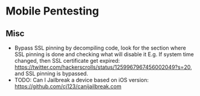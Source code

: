 # Mobile Pentesting

## Misc
* Bypass SSL pinning by decompiling code, look for the section where SSL pinning is done and checking what will disable it E.g. If system time changed, then SSL certificate get expired: https://twitter.com/hackerscrolls/status/1259967967456002049?s=20, and SSL pinning is bypassed.
* TODO: Can I Jailbreak a device based on iOS version: https://github.com/cj123/canijailbreak.com